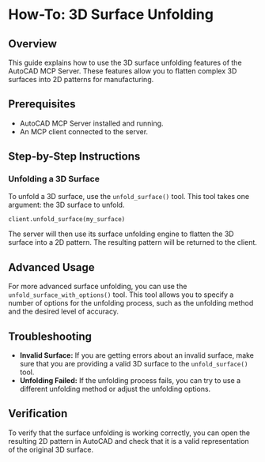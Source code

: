 # How-To: 3D Surface Unfolding

## Overview

This guide explains how to use the 3D surface unfolding features of the AutoCAD MCP Server. These features allow you to flatten complex 3D surfaces into 2D patterns for manufacturing.

## Prerequisites

*   AutoCAD MCP Server installed and running.
*   An MCP client connected to the server.

## Step-by-Step Instructions

### Unfolding a 3D Surface

To unfold a 3D surface, use the `unfold_surface()` tool. This tool takes one argument: the 3D surface to unfold.

```python
client.unfold_surface(my_surface)
```

The server will then use its surface unfolding engine to flatten the 3D surface into a 2D pattern. The resulting pattern will be returned to the client.

## Advanced Usage

For more advanced surface unfolding, you can use the `unfold_surface_with_options()` tool. This tool allows you to specify a number of options for the unfolding process, such as the unfolding method and the desired level of accuracy.

## Troubleshooting

*   **Invalid Surface:** If you are getting errors about an invalid surface, make sure that you are providing a valid 3D surface to the `unfold_surface()` tool.
*   **Unfolding Failed:** If the unfolding process fails, you can try to use a different unfolding method or adjust the unfolding options.

## Verification

To verify that the surface unfolding is working correctly, you can open the resulting 2D pattern in AutoCAD and check that it is a valid representation of the original 3D surface.
